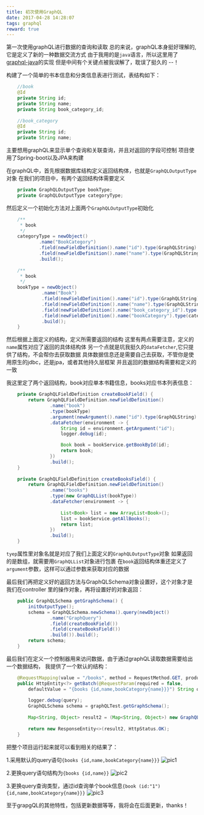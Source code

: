 ```yaml
---
title: 初次使用GraphQL
date: 2017-04-28 14:28:07
tags: graphql
reward: true
---
```

第一次使用graphQL进行数据的查询和读取
总的来说，graphQL本身挺好理解的,它是定义了新的一种数据交流方式
由于我用的是`java`语言，所以这里用了[graphql-java](https://github.com/graphql-java/graphql-java)的实现
但是中间有个关键点被我误解了，耽误了挺久的 --！
<!--more-->

构建了一个简单的书本信息和分类信息表进行测试，表结构如下：
```java
	//book
	@Id
	private String id;
	private String name;
	private String book_category_id;
	
	//book_category
	@Id
	private String id;
	private String name;
```
主要想用graphQL来显示单个查询和关联查询，并且对返回的字段可控制
项目使用了Spring-boot以及JPA来构建

在graphQL中，首先根据数据库结构定义返回结构体，也就是`GraphQLOutputType`对象
在我们的项目中，有两个返回结构体需要定义
```java
	private GraphQLOutputType bookType;
	private GraphQLOutputType categoryType;
```
然后定义一个初始化方法对上面两个`GraphQLOutputType`初始化
```java
	/**
	 * book
	 */
	categoryType = newObject()
	        .name("BookCategory")
	        .field(newFieldDefinition().name("id").type(GraphQLString).build())
	        .field(newFieldDefinition().name("name").type(GraphQLString).build())
	        .build();
		
	/**
	 * book
	 */
	bookType = newObject()
	         .name("Book")
	         .field(newFieldDefinition().name("id").type(GraphQLString).build())
	         .field(newFieldDefinition().name("name").type(GraphQLString).build())
	         .field(newFieldDefinition().name("book_category_id").type(GraphQLString).build())
	         .field(newFieldDefinition().name("bookCategory").type(categoryType).build())
	         .build();
	}
```
然后根据上面定义的结构，定义所需要返回的结构
这里有两点需要注意，定义的`name`属性对应了返回的具体结构体
另一个点就是坑我挺久的`dataFetcher`,它只提供了结构，不会帮你去获取数据
具体数据信息还是需要自己去获取，不管你是使用原生的jdbc，还是jpa，或者其他持久层框架
并且返回的数据结构需要和定义的一致

我这里定了两个返回结构，book对应单本书籍信息，books对应书本列表信息：
```java
	private GraphQLFieldDefinition createBookField() {
        return GraphQLFieldDefinition.newFieldDefinition()
                .name("book")
                .type(bookType)
                .argument(newArgument().name("id").type(GraphQLString).build())
                .dataFetcher(environment -> {
                	String id = environment.getArgument("id");
                    logger.debug(id);

                	Book book = bookService.getBookById(id);
                	return book;
                })
                .build();
    }
	
    private GraphQLFieldDefinition createBooksField() {
        return GraphQLFieldDefinition.newFieldDefinition()
                .name("books")
                .type(new GraphQLList(bookType))
                .dataFetcher(environment -> {
                    
                    List<Book> list = new ArrayList<Book>();
                    list = bookService.getAllBooks();
                	return list;
                })
                .build();
    }
```

`tyep`属性里对象名就是对应了我们上面定义的`GraphQLOutputType`对象
如果返回的是数组，就需要用`GraphQLList`对象进行包裹
在`book`返回结构体重还定义了`argument`参数，这样可以通过参数来获取对应的数据

最后我们再把定义好的返回方法与GraphQLSchema对象设置好，这个对象才是我们在controller
里的操作对象，再将设置好的对象返回：
```java
	public GraphQLSchema getGraphSchema() {
        initOutputType();
        schema = GraphQLSchema.newSchema().query(newObject()
                .name("GraphQuery")
                .field(createBookField())
                .field(createBooksField())
                .build()).build();
        return schema;
    }
```

最后我们在定义一个控制器用来访问数据，由于通过graphQL读取数据需要给出一个数据结构，
我提供了一个默认的结构：
```java
	@RequestMapping(value = "/books", method = RequestMethod.GET, produces = "application/hal+json;charset=UTF-8")
	public HttpEntity<?> getBatch(@RequestParam(required = false, 
		defaultValue = "{books {id,name,bookCategory{name}}}") String query) {
		
		logger.debug(query);
		GraphQLSchema schema = graphQLTest.getGraphSchema();
		
		Map<String, Object> result2 = (Map<String, Object>) new GraphQL(schema).execute(query).getData();
		
        return new ResponseEntity<>(result2, HttpStatus.OK);
    }
```
把整个项目运行起来就可以看到相关的结果了：

1.采用默认的query语句`{books {id,name,bookCategory{name}}}`
![pic1](http://7xjijm.com1.z0.glb.clouddn.com/graphqlresult1.png)

2.更换query语句结构为`{books {id,name}}`
![pic2](http://7xjijm.com1.z0.glb.clouddn.com/graphqlresult2.png)

3.更换query查询类型，通过id查询单个book信息`{book (id:"1") {id,name,bookCategory{name}}}`
![pic3](http://7xjijm.com1.z0.glb.clouddn.com/graphqlresult3.png)

至于grapgQL的其他特性，包括更新数据等等，我将会在后面更新，thanks！
